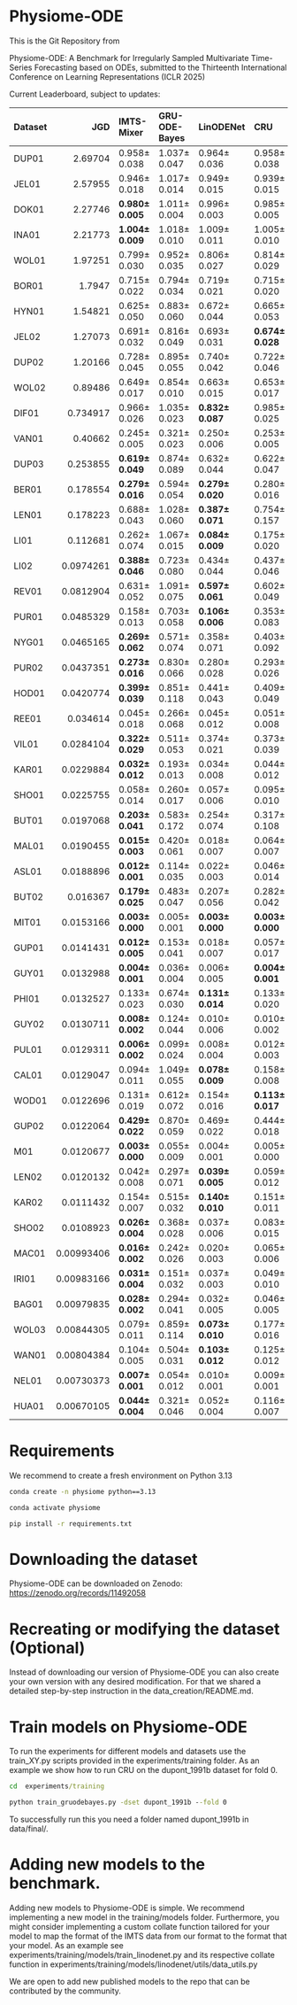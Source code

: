 # Physiome-ODE
This is the Git Repository from 
	
Physiome-ODE: A Benchmark for Irregularly Sampled Multivariate Time-Series Forecasting based on ODEs,
submitted to the Thirteenth International Conference on Learning Representations (ICLR 2025)

Current Leaderboard, subject to updates:

| Dataset   |        JGD | IMTS-Mixer       | GRU-ODE-Bayes   | LinODENet        | CRU              | Neural Flows   | GraFITi          | GraFITi-C        |
|:----------|-----------:|:-----------------|:----------------|:-----------------|:-----------------|:---------------|:-----------------|:-----------------|
| DUP01     | 2.69704    | 0.958± 0.038     | 1.037± 0.047    | 0.964± 0.036     | 0.958± 0.038     | 1.030± 0.046   | 0.955± 0.037     | **0.951± 0.036** |
| JEL01     | 2.57955    | 0.946± 0.018     | 1.017± 0.014    | 0.949± 0.015     | 0.939± 0.015     | 1.000± 0.013   | 0.942± 0.020     | **0.935± 0.016** |
| DOK01     | 2.27746    | **0.980± 0.005** | 1.011± 0.004    | 0.996± 0.003     | 0.985± 0.005     | 0.998± 0.005   | 0.984± 0.005     | 0.982± 0.005     |
| INA01     | 2.21773    | **1.004± 0.009** | 1.018± 0.010    | 1.009± 0.011     | 1.005± 0.010     | 1.008± 0.008   | **1.004± 0.010** | **1.004± 0.009** |
| WOL01     | 1.97251    | 0.799± 0.030     | 0.952± 0.035    | 0.806± 0.027     | 0.814± 0.029     | 0.841± 0.029   | 0.787± 0.028     | **0.784± 0.030** |
| BOR01     | 1.7947     | 0.715± 0.022     | 0.794± 0.034    | 0.719± 0.021     | 0.715± 0.020     | 0.743± 0.026   | 0.712± 0.022     | **0.709± 0.022** |
| HYN01     | 1.54821    | 0.625± 0.050     | 0.883± 0.060    | 0.672± 0.044     | 0.665± 0.053     | 0.636± 0.045   | 0.625± 0.043     | **0.619± 0.046** |
| JEL02     | 1.27073    | 0.691± 0.032     | 0.816± 0.049    | 0.693± 0.031     | **0.674± 0.028** | 0.779± 0.028   | 0.699± 0.029     | 0.687± 0.027     |
| DUP02     | 1.20166    | 0.728± 0.045     | 0.895± 0.055    | 0.740± 0.042     | 0.722± 0.046     | 0.890± 0.081   | 0.728± 0.044     | **0.718± 0.046** |
| WOL02     | 0.89486    | 0.649± 0.017     | 0.854± 0.010    | 0.663± 0.015     | 0.653± 0.017     | 0.685± 0.012   | 0.654± 0.014     | **0.645± 0.016** |
| DIF01     | 0.734917   | 0.966± 0.026     | 1.035± 0.023    | **0.832± 0.087** | 0.985± 0.025     | 1.014± 0.025   | 0.985± 0.030     | 0.982± 0.029     |
| VAN01     | 0.40662    | 0.245± 0.005     | 0.321± 0.023    | 0.250± 0.006     | 0.253± 0.005     | 0.250± 0.006   | 0.246± 0.005     | **0.242± 0.006** |
| DUP03     | 0.253855   | **0.619± 0.049** | 0.874± 0.089    | 0.632± 0.044     | 0.622± 0.047     | 1.098± 0.447   | 0.627± 0.043     | 0.744± 0.042     |
| BER01     | 0.178554   | **0.279± 0.016** | 0.594± 0.054    | **0.279± 0.020** | 0.280± 0.016     | 0.398± 0.014   | 0.300± 0.018     | 0.342± 0.018     |
| LEN01     | 0.178223   | 0.688± 0.043     | 1.028± 0.060    | **0.387± 0.071** | 0.754± 0.157     | 1.009± 0.061   | 0.607± 0.055     | 0.970± 0.063     |
| LI01      | 0.112681   | 0.262± 0.074     | 1.067± 0.015    | **0.084± 0.009** | 0.175± 0.020     | 0.979± 0.049   | 0.202± 0.013     | 0.742± 0.010     |
| LI02      | 0.0974261  | **0.388± 0.046** | 0.723± 0.080    | 0.434± 0.044     | 0.437± 0.046     | 0.674± 0.105   | 0.397± 0.058     | 0.458± 0.056     |
| REV01     | 0.0812904  | 0.631± 0.052     | 1.091± 0.075    | **0.597± 0.061** | 0.602± 0.049     | 0.978± 0.042   | 0.674± 0.055     | 0.855± 0.050     |
| PUR01     | 0.0485329  | 0.158± 0.013     | 0.703± 0.058    | **0.106± 0.006** | 0.353± 0.083     | 0.654± 0.102   | 0.153± 0.006     | 0.476± 0.020     |
| NYG01     | 0.0465165  | **0.269± 0.062** | 0.571± 0.074    | 0.358± 0.071     | 0.403± 0.092     | 0.442± 0.094   | 0.344± 0.065     | 0.366± 0.047     |
| PUR02     | 0.0437351  | **0.273± 0.016** | 0.830± 0.066    | 0.280± 0.028     | 0.293± 0.026     | 0.723± 0.077   | 0.322± 0.021     | 0.511± 0.023     |
| HOD01     | 0.0420774  | **0.399± 0.039** | 0.851± 0.118    | 0.441± 0.043     | 0.409± 0.049     | 0.701± 0.077   | 0.493± 0.046     | 0.609± 0.056     |
| REE01     | 0.034614   | 0.045± 0.018     | 0.266± 0.068    | 0.045± 0.012     | 0.051± 0.008     | 0.045± 0.011   | **0.033± 0.007** | 0.039± 0.012     |
| VIL01     | 0.0284104  | **0.322± 0.029** | 0.511± 0.053    | 0.374± 0.021     | 0.373± 0.039     | 0.500± 0.060   | 0.344± 0.044     | 0.378± 0.042     |
| KAR01     | 0.0229884  | **0.032± 0.012** | 0.193± 0.013    | 0.034± 0.008     | 0.044± 0.012     | 0.069± 0.009   | 0.041± 0.013     | 0.078± 0.011     |
| SHO01     | 0.0225755  | 0.058± 0.014     | 0.260± 0.017    | 0.057± 0.006     | 0.095± 0.010     | 0.092± 0.014   | 0.062± 0.013     | **0.055± 0.013** |
| BUT01     | 0.0197068  | **0.203± 0.041** | 0.583± 0.172    | 0.254± 0.074     | 0.317± 0.108     | 0.441± 0.153   | 0.281± 0.071     | 0.324± 0.091     |
| MAL01     | 0.0190455  | **0.015± 0.003** | 0.420± 0.061    | 0.018± 0.007     | 0.064± 0.007     | 0.052± 0.002   | 0.020± 0.004     | 0.054± 0.005     |
| ASL01     | 0.0188896  | **0.012± 0.001** | 0.114± 0.035    | 0.022± 0.003     | 0.046± 0.014     | 0.066± 0.033   | 0.025± 0.009     | 0.026± 0.002     |
| BUT02     | 0.016367   | **0.179± 0.025** | 0.483± 0.047    | 0.207± 0.056     | 0.282± 0.042     | 0.329± 0.068   | 0.248± 0.052     | 0.256± 0.039     |
| MIT01     | 0.0153166  | **0.003± 0.000** | 0.005± 0.001    | **0.003± 0.000** | **0.003± 0.000** | 0.008± 0.004   | **0.003± 0.000** | **0.003± 0.000** |
| GUP01     | 0.0141431  | **0.012± 0.005** | 0.153± 0.041    | 0.018± 0.007     | 0.057± 0.017     | 0.043± 0.017   | 0.041± 0.006     | 0.035± 0.006     |
| GUY01     | 0.0132988  | **0.004± 0.001** | 0.036± 0.004    | 0.006± 0.005     | **0.004± 0.001** | 0.024± 0.015   | 0.005± 0.003     | **0.004± 0.001** |
| PHI01     | 0.0132527  | 0.133± 0.023     | 0.674± 0.030    | **0.131± 0.014** | 0.133± 0.020     | 0.635± 0.158   | 0.222± 0.013     | 0.345± 0.015     |
| GUY02     | 0.0130711  | **0.008± 0.002** | 0.124± 0.044    | 0.010± 0.006     | 0.010± 0.002     | 0.082± 0.066   | 0.012± 0.009     | 0.032± 0.015     |
| PUL01     | 0.0129311  | **0.006± 0.002** | 0.099± 0.024    | 0.008± 0.004     | 0.012± 0.003     | 0.061± 0.060   | 0.008± 0.001     | 0.024± 0.008     |
| CAL01     | 0.0129047  | 0.094± 0.011     | 1.049± 0.055    | **0.078± 0.009** | 0.158± 0.008     | 0.867± 0.014   | 0.179± 0.012     | 0.643± 0.024     |
| WOD01     | 0.0122696  | 0.131± 0.019     | 0.612± 0.072    | 0.154± 0.016     | **0.113± 0.017** | 0.510± 0.060   | 0.164± 0.013     | 0.344± 0.016     |
| GUP02     | 0.0122064  | **0.429± 0.022** | 0.870± 0.059    | 0.469± 0.022     | 0.444± 0.018     | 0.577± 0.017   | 0.449± 0.027     | 0.461± 0.025     |
| M01       | 0.0120677  | **0.003± 0.000** | 0.055± 0.009    | 0.004± 0.001     | 0.005± 0.000     | 0.124± 0.207   | **0.003± 0.000** | **0.003± 0.000** |
| LEN02     | 0.0120132  | 0.042± 0.008     | 0.297± 0.071    | **0.039± 0.005** | 0.059± 0.012     | 0.380± 0.141   | 0.099± 0.021     | 0.143± 0.022     |
| KAR02     | 0.0111432  | 0.154± 0.007     | 0.515± 0.032    | **0.140± 0.010** | 0.151± 0.011     | 0.257± 0.016   | 0.151± 0.009     | 0.252± 0.010     |
| SHO02     | 0.0108923  | **0.026± 0.004** | 0.368± 0.028    | 0.037± 0.006     | 0.083± 0.015     | 0.109± 0.015   | 0.043± 0.006     | 0.073± 0.010     |
| MAC01     | 0.00993406 | **0.016± 0.002** | 0.242± 0.026    | 0.020± 0.003     | 0.065± 0.006     | 0.029± 0.011   | 0.021± 0.003     | 0.019± 0.002     |
| IRI01     | 0.00983166 | **0.031± 0.004** | 0.151± 0.032    | 0.037± 0.003     | 0.049± 0.010     | 0.116± 0.006   | 0.038± 0.017     | 0.097± 0.008     |
| BAG01     | 0.00979835 | **0.028± 0.002** | 0.294± 0.041    | 0.032± 0.005     | 0.046± 0.005     | 0.075± 0.012   | 0.029± 0.002     | 0.109± 0.002     |
| WOL03     | 0.00844305 | 0.079± 0.011     | 0.859± 0.114    | **0.073± 0.010** | 0.177± 0.016     | 0.479± 0.107   | 0.105± 0.016     | 0.247± 0.032     |
| WAN01     | 0.00804384 | 0.104± 0.005     | 0.504± 0.031    | **0.103± 0.012** | 0.125± 0.012     | 0.345± 0.027   | 0.119± 0.010     | 0.232± 0.015     |
| NEL01     | 0.00730373 | **0.007± 0.001** | 0.054± 0.012    | 0.010± 0.001     | 0.009± 0.001     | 0.060± 0.029   | **0.007± 0.000** | 0.023± 0.006     |
| HUA01     | 0.00670105 | **0.044± 0.004** | 0.321± 0.046    | 0.052± 0.004     | 0.116± 0.007     | 0.149± 0.015   | 0.063± 0.005     | 0.115± 0.007     |


# Requirements
We recommend to create a fresh environment on Python 3.13
```bat
conda create -n physiome python==3.13 
```
```bat
conda activate physiome
```
```bat
pip install -r requirements.txt 
```

# Downloading the dataset

Physiome-ODE can be downloaded on Zenodo: https://zenodo.org/records/11492058

# Recreating or modifying the dataset (Optional)
Instead of downloading our version of Physiome-ODE you can also create your own version with any desired modification. 
For that we shared a detailed step-by-step instruction in the data_creation/README.md. 

# Train models on Physiome-ODE
To run the experiments for different models and datasets use the train_XY.py scripts provided in the experiments/training folder.
As an example we show how to run CRU on the dupont_1991b dataset for fold 0.

```bat
cd  experiments/training
```

```bat
python train_gruodebayes.py -dset dupont_1991b --fold 0
```

To successfully run this you need a folder named dupont_1991b in data/final/. 

# Adding new models to the benchmark. 

Adding new models to Physiome-ODE is simple. We recommend implementing a new model in the training/models folder.
Furthermore, you might consider implementing a custom collate function tailored for your model to map the format 
of the IMTS data from our format to the format that your model. 
As an example see experiments/training/models/train_linodenet.py and its respective
collate function in experiments/training/models/linodenet/utils/data_utils.py

We are open to add new published models to the repo that can be contributed by the community. 
